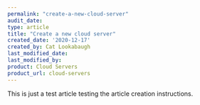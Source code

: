 ```yaml
---
permalink: "create-a-new-cloud-server"
audit_date:
type: article
title: "Create a new cloud server"
created_date: '2020-12-17'
created_by: Cat Lookabaugh
last_modified_date:
last_modified_by:
product: Cloud Servers
product_url: cloud-servers
---
```


This is just a test article testing the article creation instructions.
